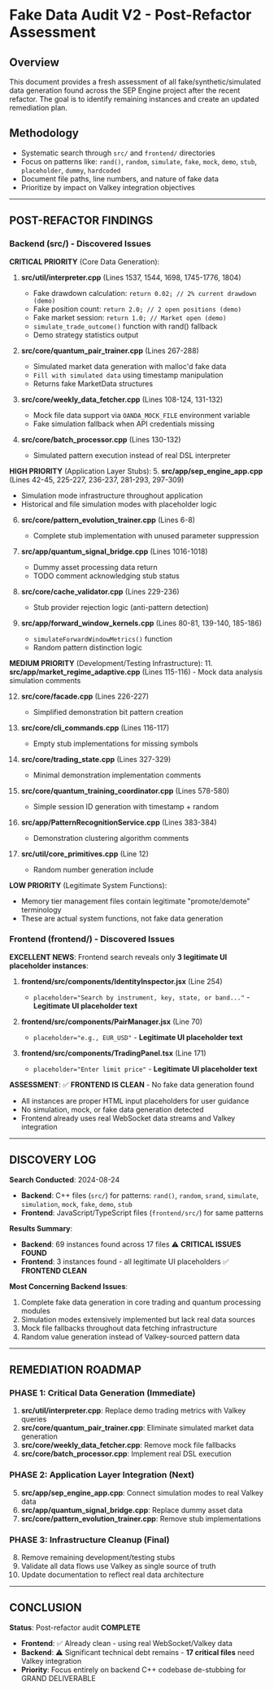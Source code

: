 # Fake Data Audit V2 - Post-Refactor Assessment

## Overview
This document provides a fresh assessment of all fake/synthetic/simulated data generation found across the SEP Engine project after the recent refactor. The goal is to identify remaining instances and create an updated remediation plan.

## Methodology
- Systematic search through `src/` and `frontend/` directories
- Focus on patterns like: `rand()`, `random`, `simulate`, `fake`, `mock`, `demo`, `stub`, `placeholder`, `dummy`, `hardcoded`
- Document file paths, line numbers, and nature of fake data
- Prioritize by impact on Valkey integration objectives

---

## POST-REFACTOR FINDINGS

### Backend (src/) - Discovered Issues

**CRITICAL PRIORITY** (Core Data Generation):
1. **src/util/interpreter.cpp** (Lines 1537, 1544, 1698, 1745-1776, 1804)
   - Fake drawdown calculation: `return 0.02; // 2% current drawdown (demo)`
   - Fake position count: `return 2.0; // 2 open positions (demo)`
   - Fake market session: `return 1.0; // Market open (demo)`
   - `simulate_trade_outcome()` function with rand() fallback
   - Demo strategy statistics output

2. **src/core/quantum_pair_trainer.cpp** (Lines 267-288)
   - Simulated market data generation with malloc'd fake data
   - `Fill with simulated data` using timestamp manipulation
   - Returns fake MarketData structures

3. **src/core/weekly_data_fetcher.cpp** (Lines 108-124, 131-132)
   - Mock file data support via `OANDA_MOCK_FILE` environment variable
   - Fake simulation fallback when API credentials missing

4. **src/core/batch_processor.cpp** (Lines 130-132)
   - Simulated pattern execution instead of real DSL interpreter

**HIGH PRIORITY** (Application Layer Stubs):
5. **src/app/sep_engine_app.cpp** (Lines 42-45, 225-227, 236-237, 281-293, 297-309)
   - Simulation mode infrastructure throughout application
   - Historical and file simulation modes with placeholder logic

6. **src/core/pattern_evolution_trainer.cpp** (Lines 6-8)
   - Complete stub implementation with unused parameter suppression

7. **src/app/quantum_signal_bridge.cpp** (Lines 1016-1018)
   - Dummy asset processing data return
   - TODO comment acknowledging stub status

9. **src/core/cache_validator.cpp** (Lines 229-236)
   - Stub provider rejection logic (anti-pattern detection)

10. **src/app/forward_window_kernels.cpp** (Lines 80-81, 139-140, 185-186)
    - `simulateForwardWindowMetrics()` function
    - Random pattern distinction logic

**MEDIUM PRIORITY** (Development/Testing Infrastructure):
11. **src/app/market_regime_adaptive.cpp** (Lines 115-116)
    - Mock data analysis simulation comments

12. **src/core/facade.cpp** (Lines 226-227)
    - Simplified demonstration bit pattern creation

13. **src/core/cli_commands.cpp** (Lines 116-117)
    - Empty stub implementations for missing symbols

14. **src/core/trading_state.cpp** (Lines 327-329)
    - Minimal demonstration implementation comments

15. **src/core/quantum_training_coordinator.cpp** (Lines 578-580)
    - Simple session ID generation with timestamp + random

16. **src/app/PatternRecognitionService.cpp** (Lines 383-384)
    - Demonstration clustering algorithm comments

17. **src/util/core_primitives.cpp** (Line 12)
    - Random number generation include

**LOW PRIORITY** (Legitimate System Functions):
- Memory tier management files contain legitimate "promote/demote" terminology
- These are actual system functions, not fake data generation

### Frontend (frontend/) - Discovered Issues

**EXCELLENT NEWS**: Frontend search reveals only **3 legitimate UI placeholder instances**:

1. **frontend/src/components/IdentityInspector.jsx** (Line 254)
   - `placeholder="Search by instrument, key, state, or band..."` - **Legitimate UI placeholder text**

2. **frontend/src/components/PairManager.jsx** (Line 70)
   - `placeholder="e.g., EUR_USD"` - **Legitimate UI placeholder text**

3. **frontend/src/components/TradingPanel.tsx** (Line 171)
   - `placeholder="Enter limit price"` - **Legitimate UI placeholder text**

**ASSESSMENT**: ✅ **FRONTEND IS CLEAN** - No fake data generation found
- All instances are proper HTML input placeholders for user guidance
- No simulation, mock, or fake data generation detected
- Frontend already uses real WebSocket data streams and Valkey integration

---

## DISCOVERY LOG

**Search Conducted**: 2024-08-24
- **Backend**: C++ files (`src/`) for patterns: `rand()`, `random`, `srand`, `simulate`, `simulation`, `mock`, `fake`, `demo`, `stub`
- **Frontend**: JavaScript/TypeScript files (`frontend/src/`) for same patterns

**Results Summary**:
- **Backend**: 69 instances found across 17 files ⚠️ **CRITICAL ISSUES FOUND**
- **Frontend**: 3 instances found - all legitimate UI placeholders ✅ **FRONTEND CLEAN**

**Most Concerning Backend Issues**:
1. Complete fake data generation in core trading and quantum processing modules
2. Simulation modes extensively implemented but lack real data sources
3. Mock file fallbacks throughout data fetching infrastructure
4. Random value generation instead of Valkey-sourced pattern data

---

## REMEDIATION ROADMAP

### PHASE 1: Critical Data Generation (Immediate)
1. **src/util/interpreter.cpp**: Replace demo trading metrics with Valkey queries
2. **src/core/quantum_pair_trainer.cpp**: Eliminate simulated market data generation
3. **src/core/weekly_data_fetcher.cpp**: Remove mock file fallbacks
4. **src/core/batch_processor.cpp**: Implement real DSL execution

### PHASE 2: Application Layer Integration (Next)
5. **src/app/sep_engine_app.cpp**: Connect simulation modes to real Valkey data
6. **src/app/quantum_signal_bridge.cpp**: Replace dummy asset data
7. **src/core/pattern_evolution_trainer.cpp**: Remove stub implementations

### PHASE 3: Infrastructure Cleanup (Final)
8. Remove remaining development/testing stubs
9. Validate all data flows use Valkey as single source of truth
10. Update documentation to reflect real data architecture

---

## CONCLUSION

**Status**: Post-refactor audit **COMPLETE**
- **Frontend**: ✅ Already clean - using real WebSocket/Valkey data
- **Backend**: ⚠️ Significant technical debt remains - **17 critical files** need Valkey integration
- **Priority**: Focus entirely on backend C++ codebase de-stubbing for GRAND DELIVERABLE